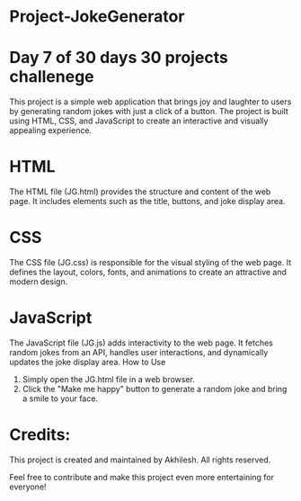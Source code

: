 # Project-JokeGenerator
# Day 7 of 30 days 30 projects challenege
This project is a simple web application that brings joy and laughter to users by generating random jokes with just a click of a button. The project is built using HTML, CSS, and JavaScript to create an interactive and visually appealing experience.

# HTML
The HTML file (JG.html) provides the structure and content of the web page. It includes elements such as the title, buttons, and joke display area.
# CSS
The CSS file (JG.css) is responsible for the visual styling of the web page. It defines the layout, colors, fonts, and animations to create an attractive and modern design.
# JavaScript
The JavaScript file (JG.js) adds interactivity to the web page. It fetches random jokes from an API, handles user interactions, and dynamically updates the joke display area.
How to Use
1. Simply open the JG.html file in a web browser.
2. Click the "Make me happy" button to generate a random joke and bring a smile to your face.
# Credits:
 This project is created and maintained by Akhilesh. All rights reserved.

Feel free to contribute and make this project even more entertaining for everyone!

